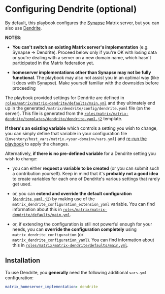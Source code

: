 # Configuring Dendrite (optional)

By default, this playbook configures the [Synapse](https://github.com/matrix-org/synapse) Matrix server, but you can also use [Dendrite](https://github.com/matrix-org/dendrite).

**NOTES**:

- **You can't switch an existing Matrix server's implementation** (e.g. Synapse -> Dendrite). Proceed below only if you're OK with losing data or you're dealing with a server on a new domain name, which hasn't participated in the Matrix federation yet.

- **homeserver implementations other than Synapse may not be fully functional**. The playbook may also not assist you in an optimal way (like it does with Synapse). Make yourself familiar with the downsides before proceeding

The playbook provided settings for Dendrite are defined in [`roles/matrix/matrix-dendrite/defaults/main.yml`](../roles/matrix/matrix-dendrite/defaults/main.yml) and they ultimately end up in the generated `/matrix/dendrite/config/dendrite.yaml` file (on the server). This file is generated from the [`roles/matrix/matrix-dendrite/templates/dendrite/dendrite.yaml.j2`](../roles/matrix/matrix-dendrite/templates/dendrite/dendrite.yaml.j2) template.

**If there's an existing variable** which controls a setting you wish to change, you can simply define that variable in your configuration file (`inventory/host_vars/matrix.<your-domain>/vars.yml`) and [re-run the playbook](installing.md) to apply the changes.

Alternatively, **if there is no pre-defined variable** for a Dendrite setting you wish to change:

- you can either **request a variable to be created** (or you can submit such a contribution yourself). Keep in mind that it's **probably not a good idea** to create variables for each one of Dendrite's various settings that rarely get used.

- or, you can **extend and override the default configuration** ([`dendrite.yaml.j2`](../roles/matrix/matrix-dendrite/templates/dendrite/dendrite.yaml.j2)) by making use of the `matrix_dendrite_configuration_extension_yaml` variable. You can find information about this in [`roles/matrix/matrix-dendrite/defaults/main.yml`](../roles/matrix/matrix-dendrite/defaults/main.yml).

- or, if extending the configuration is still not powerful enough for your needs, you can **override the configuration completely** using `matrix_dendrite_configuration` (or `matrix_dendrite_configuration_yaml`). You can find information about this in [`roles/matrix/matrix-dendrite/defaults/main.yml`](../roles/matrix/matrix-dendrite/defaults/main.yml).



## Installation

To use Dendrite, you **generally** need the following additional `vars.yml` configuration:

```yaml
matrix_homeserver_implementation: dendrite
```

